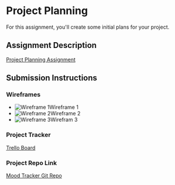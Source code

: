 # Project Planning
For this assignment, you'll create some initial plans for your project.

## Assignment Description
[Project Planning Assignment](https://education.launchcode.org/liftoff/modules/assignments/project-planning)

## Submission Instructions

### Wireframes

<ul>
  <li><img src="https://user-images.githubusercontent.com/74882713/116912770-490c6200-ac0e-11eb-9104-7e9e065d1070.jpg" alt="Wireframe 1">Wireframe 1</li>
  <li><img src="https://user-images.githubusercontent.com/74882713/116912797-50337000-ac0e-11eb-989b-f032794deebe.jpg" alt="Wireframe 2">Wireframe 2</li>
  <li><img src="https://user-images.githubusercontent.com/74882713/116913044-9dafdd00-ac0e-11eb-9751-bc56ecfe97d3.jpg" alt="Wireframe 3">Wirefram 3</li>
</ul>

### Project Tracker

<a href="https://trello.com/b/cHXF9nqh/task-tracking">Trello Board</a>

### Project Repo Link

<a href="https://github.com/cpetroski/MoodTracker">Mood Tracker Git Repo</a>
